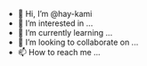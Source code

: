- 👋 Hi, I’m @hay-kami
- 👀 I’m interested in ...
- 🌱 I’m currently learning ...
- 💞️ I’m looking to collaborate on ...
- 📫 How to reach me ...

<!---
hay-kami/hay-kami is a ✨ special ✨ repository because its `README.md` (this file) appears on your GitHub profile.
You can click the Preview link to take a look at your changes.
--->
